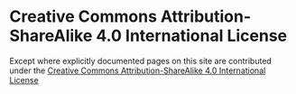 # Creative Commons Attribution-ShareAlike 4.0 International License

Except where explicitly documented pages on this site are contributed under the
[Creative Commons Attribution-ShareAlike 4.0 International License](https://creativecommons.org/licenses/by-sa/4.0/)
